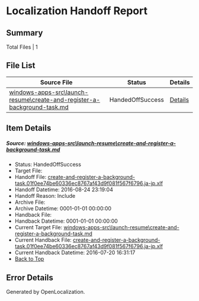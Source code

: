 # <a name='report-top'></a> Localization Handoff Report

## Summary
 Total Files | 1

## File List
 Source File | Status | Details 
 ----------- | ------ | ------- 
 [windows-apps-src\launch-resume\create-and-register-a-background-task.md](https://github.com/Microsoft/windows-apps/blob/95c34f70e9610907897cfe9a2bf82aaac408e486/windows-apps-src/launch-resume/create-and-register-a-background-task.md) | HandedOffSuccess | [Details](#4eb67f8f63134ab33df79b0b98b252b2b27b2dda4366)

## Item Details
##### <a name='4eb67f8f63134ab33df79b0b98b252b2b27b2dda4366'></a> Source: [windows-apps-src\launch-resume\create-and-register-a-background-task.md](https://github.com/Microsoft/windows-apps/blob/95c34f70e9610907897cfe9a2bf82aaac408e486/windows-apps-src/launch-resume/create-and-register-a-background-task.md)
* Status: HandedOffSuccess
* Target File: 
* Handoff File: [create-and-register-a-background-task.01f0ee74be60336ec8767af43d9f081f567f6796.ja-jp.xlf](https://github.com/Microsoft/WDG.handoff/blob/5ce83f87d772ca42cf215cacb7c3aabb77821bf6/ol-handoff/Microsoft/windows-apps.ja-jp/master/create-and-register-a-background-task.01f0ee74be60336ec8767af43d9f081f567f6796.ja-jp.xlf)
* Handoff Datetime: 2016-08-24 23:19:04
* Handoff Reason: Include
* Archive File: 
* Archive Datetime: 0001-01-01 00:00:00
* Handback File: 
* Handback Datetime: 0001-01-01 00:00:00
* Current Target File: [windows-apps-src\launch-resume\create-and-register-a-background-task.md](https://github.com/Microsoft/windows-apps.ja-jp/blob/bb8e3c217182fd3ae9fd7c331e3722f1189b5569/windows-apps-src/launch-resume/create-and-register-a-background-task.md)
* Current Handback File: [create-and-register-a-background-task.01f0ee74be60336ec8767af43d9f081f567f6796.ja-jp.xlf](https://github.com/Microsoft/WDG.handback/blob/5fbfce34d71b9c9ce97b3692f989d8e628c65b51/ol-handback/Microsoft/windows-apps.ja-jp/master/create-and-register-a-background-task.01f0ee74be60336ec8767af43d9f081f567f6796.ja-jp.xlf)
* Current Handback Datetime: 2016-07-20 16:31:17
* [Back to Top](#report-top)


## Error Details

Generated by OpenLocalization.
